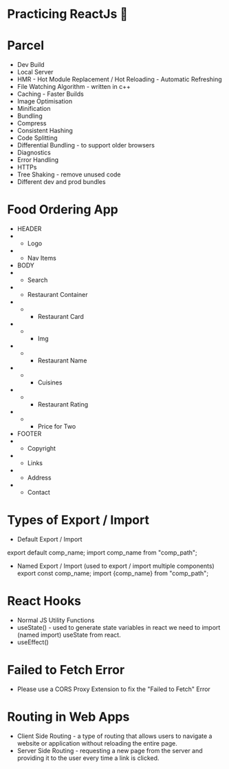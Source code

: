 # Practicing ReactJs 🚀

# Parcel

- Dev Build
- Local Server
- HMR - Hot Module Replacement / Hot Reloading - Automatic Refreshing
- File Watching Algorithm - written in c++
- Caching - Faster Builds
- Image Optimisation
- Minification
- Bundling
- Compress
- Consistent Hashing
- Code Splitting
- Differential Bundling - to support older browsers
- Diagnostics
- Error Handling
- HTTPs
- Tree Shaking - remove unused code
- Different dev and prod bundles

# Food Ordering App

- HEADER
- - Logo
- - Nav Items
- BODY
- - Search
- - Restaurant Container
- - - Restaurant Card
- - - Img
- - - Restaurant Name
- - - Cuisines
- - - Restaurant Rating
- - - Price for Two
- FOOTER
- - Copyright
- - Links
- - Address
- - Contact

# Types of Export / Import

- Default Export / Import

export default comp_name;
import comp_name from "comp_path";

- Named Export / Import (used to export / import multiple components)
  export const comp_name;
  import {comp_name} from "comp_path";

# React Hooks

- Normal JS Utility Functions
- useState() - used to generate state variables in react
  we need to import (named import) useState from react.
- useEffect()

# Failed to Fetch Error

- Please use a CORS Proxy Extension to fix the "Failed to Fetch" Error

# Routing in Web Apps

- Client Side Routing - a type of routing that allows users to navigate a website or application without reloading the entire page.
- Server Side Routing - requesting a new page from the server and providing it to the user every time a link is clicked.
